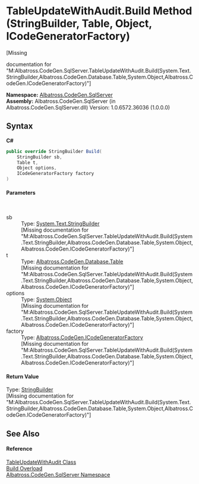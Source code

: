 # TableUpdateWithAudit.Build Method (StringBuilder, Table, Object, ICodeGeneratorFactory)
 

\[Missing <summary> documentation for "M:Albatross.CodeGen.SqlServer.TableUpdateWithAudit.Build(System.Text.StringBuilder,Albatross.CodeGen.Database.Table,System.Object,Albatross.CodeGen.ICodeGeneratorFactory)"\]

**Namespace:**&nbsp;<a href="9727DDEC">Albatross.CodeGen.SqlServer</a><br />**Assembly:**&nbsp;Albatross.CodeGen.SqlServer (in Albatross.CodeGen.SqlServer.dll) Version: 1.0.6572.36036 (1.0.0.0)

## Syntax

**C#**<br />
``` C#
public override StringBuilder Build(
	StringBuilder sb,
	Table t,
	Object options,
	ICodeGeneratorFactory factory
)
```


#### Parameters
&nbsp;<dl><dt>sb</dt><dd>Type: <a href="http://msdn2.microsoft.com/en-us/library/y9sxk6fy" target="_blank">System.Text.StringBuilder</a><br />\[Missing <param name="sb"/> documentation for "M:Albatross.CodeGen.SqlServer.TableUpdateWithAudit.Build(System.Text.StringBuilder,Albatross.CodeGen.Database.Table,System.Object,Albatross.CodeGen.ICodeGeneratorFactory)"\]</dd><dt>t</dt><dd>Type: <a href="F8EC018E">Albatross.CodeGen.Database.Table</a><br />\[Missing <param name="t"/> documentation for "M:Albatross.CodeGen.SqlServer.TableUpdateWithAudit.Build(System.Text.StringBuilder,Albatross.CodeGen.Database.Table,System.Object,Albatross.CodeGen.ICodeGeneratorFactory)"\]</dd><dt>options</dt><dd>Type: <a href="http://msdn2.microsoft.com/en-us/library/e5kfa45b" target="_blank">System.Object</a><br />\[Missing <param name="options"/> documentation for "M:Albatross.CodeGen.SqlServer.TableUpdateWithAudit.Build(System.Text.StringBuilder,Albatross.CodeGen.Database.Table,System.Object,Albatross.CodeGen.ICodeGeneratorFactory)"\]</dd><dt>factory</dt><dd>Type: <a href="1FFDA092">Albatross.CodeGen.ICodeGeneratorFactory</a><br />\[Missing <param name="factory"/> documentation for "M:Albatross.CodeGen.SqlServer.TableUpdateWithAudit.Build(System.Text.StringBuilder,Albatross.CodeGen.Database.Table,System.Object,Albatross.CodeGen.ICodeGeneratorFactory)"\]</dd></dl>

#### Return Value
Type: <a href="http://msdn2.microsoft.com/en-us/library/y9sxk6fy" target="_blank">StringBuilder</a><br />\[Missing <returns> documentation for "M:Albatross.CodeGen.SqlServer.TableUpdateWithAudit.Build(System.Text.StringBuilder,Albatross.CodeGen.Database.Table,System.Object,Albatross.CodeGen.ICodeGeneratorFactory)"\]

## See Also


#### Reference
<a href="C51EB09A">TableUpdateWithAudit Class</a><br /><a href="AAD335E2">Build Overload</a><br /><a href="9727DDEC">Albatross.CodeGen.SqlServer Namespace</a><br />
